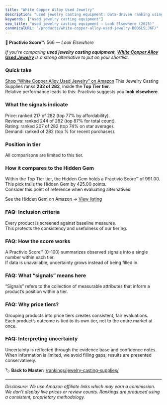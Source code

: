 ```yaml
---
title: "White Copper Alloy Used Jewelry"
description: "used jewelry casting equipment: Data-driven ranking using the Practivio Score™. Positioned by quality, value, demand, findability, momentum."
keywords: ["used jewelry casting equipment"]
seo_title: "used jewelry casting equipment — Look Elsewhere (2025)"
canonicalURL: "/products/white-copper-alloy-used-jewelry-B0DSLSLJ6F/"
---
```


**🚫 Practivio Score™:** 566 — _Look Elsewhere_


*If you're comparing **used jewelry casting equipment**, **[White Copper Alloy Used Jewelry](https://www.amazon.com/dp/B0DSLSLJ6F?tag=practivio-20)** is a strong alternative to put on your shortlist.*
### Quick take
[Shop “White Copper Alloy Used Jewelry” on Amazon](https://www.amazon.com/dp/B0DSLSLJ6F?tag=practivio-20)
This Jewelry Casting Supplies ranks **232 of 282**, inside the **Top Tier tier**.  
Relative performance leads to this: Practivio suggests you **look elsewhere**.

### What the signals indicate
Price: ranked 217 of 282 (top 77% by affordability).  
Reviews: ranked 244 of 282 (top 87% for total count).  
Rating: ranked 207 of 282 (top 74% on star average).  
Demand: ranked  of 282 (top % for recent purchases).

### Position in tier
All comparisons are limited to this tier.

### How it compares to the Hidden Gem
Within the Top Tier tier, the Hidden Gem holds a Practivio Score™ of 991.00.  
This pick trails the Hidden Gem by 425.00 points.  
Consider this point of reference when evaluating alternatives.  

See the Hidden Gem on Amazon → [View listing](https://www.amazon.com/dp/B084GT1DQY?tag=practivio-20)

### FAQ: Inclusion criteria
Every product is screened against baseline measures.  
This protects the consistency and usefulness of our tiering.

### FAQ: How the score works
A Practivio Score™ (0–100) summarizes observed signals into a single number within each tier.  
If data is unavailable, uncertainty grows instead of being filled in.

### FAQ: What “signals” means here
“Signals” refers to the collection of measurable attributes that inform a product’s position within a tier.

### FAQ: Why price tiers?
Grouping products into price tiers creates consistent, fair evaluations.  
Each product’s outcome is tied to its own tier, not to the entire market at once.

### FAQ: Interpreting uncertainty
Uncertainty is reflected through the evidence base and confidence notes.  
When information is limited, we avoid filling gaps; results are presented conservatively.


🏷️ **Back to Master:** [/rankings/jewelry-casting-supplies/](/rankings/jewelry-casting-supplies/)

---
_Disclosure: We use Amazon affiliate links which may earn a commission. We don’t display live prices or review counts. Rankings are produced using a consistent, proprietary methodology._
